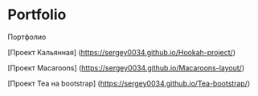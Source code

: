 # Portfolio
Портфолио

[Проект Кальянная] (https://sergey0034.github.io/Hookah-project/)

[Проект Macaroons] (https://sergey0034.github.io/Macaroons-layout/)

[Проект Tea на bootstrap] (https://sergey0034.github.io/Tea-bootstrap/)


